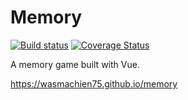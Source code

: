 # Memory

[![Build status](https://travis-ci.org/wasmachien75/memory.svg?branch=master)](https://travis-ci.org/wasmachien75/memory)
[![Coverage Status](https://coveralls.io/repos/github/wasmachien75/memory/badge.svg?branch=master)](https://coveralls.io/github/wasmachien75/memory?branch=master)

A memory game built with Vue.

https://wasmachien75.github.io/memory
